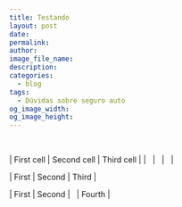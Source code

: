 ```yaml
---
title: Testando
layout: post
date:
permalink:
author:
image_file_name:
description:
categories:
  - blog
tags:
  - Dúvidas sobre seguro auto
og_image_width:
og_image_height:
---
```


&nbsp;

| First cell | Second cell | Third cell |
| &nbsp; | &nbsp; | &nbsp; |

| First | Second | Third |

| First | Second | &nbsp; | Fourth |

&nbsp;